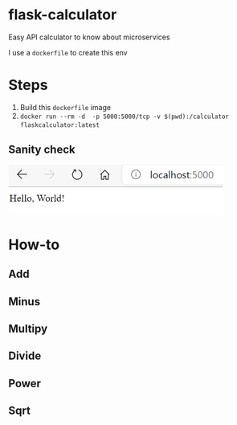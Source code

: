 # flask-calculator
Easy API calculator to know about microservices

I use a `dockerfile` to create this env

# Steps
1. Build this `dockerfile` image
2. `docker run --rm -d  -p 5000:5000/tcp -v $(pwd):/calculator flaskcalculator:latest`

## Sanity check
![Sanity check](img/sanity-check.png)

# How-to
## Add

## Minus

## Multipy

## Divide

## Power

## Sqrt
